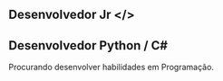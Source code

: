 ## Desenvolvedor Jr </>
## Desenvolvedor Python / C#

Procurando desenvolver habilidades em Programação.
